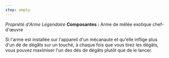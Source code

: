 ```yaml
---
step: empty
---
```

_Propriété d'Arme Légendaire_
__Composantes :__ Arme de mêlée exotique chef-d'œuvre

Si l'arme est installée sur l'appareil d'un mécanaute et qu'elle inflige plus d'un dé de dégâts sur un touché, à chaque fois que vous tirez les dégâts, vous pouvez maximiser l'un des dés de dégâts plutôt que de le lancer.